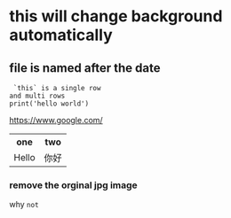 this will change background automatically
===
## file is named after the date
     `this` is a single row
    and multi rows
    print('hello world')
https://www.google.com/
<div>
    <table border="0">
	  <tr>
	    <th>one</th>
	    <th>two</th>
	  </tr>
	  <tr>
	    <td>Hello</td>
	    <td>你好</td>
	  </tr>
    </table>
</div>

### remove the orginal jpg image
why `not`
